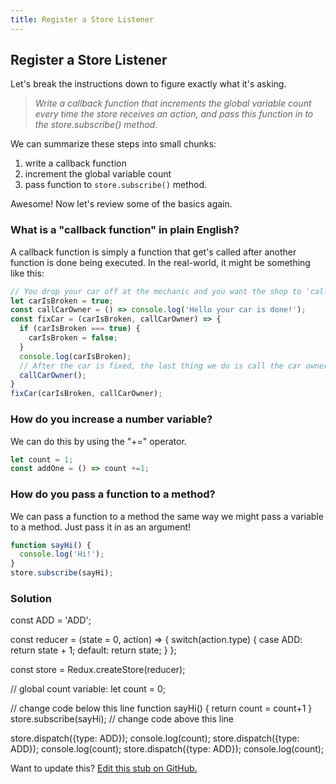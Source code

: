 ```yaml
---
title: Register a Store Listener
---
```

## Register a Store Listener
Let's break the instructions down to figure exactly what it's asking. 
>*Write a callback function that increments the global variable count every time the store receives an action, and pass this function in to the store.subscribe() method.*

We can summarize these steps into small chunks:
1. write a callback function
2. increment the global variable count
3. pass function to `store.subscribe()` method.

Awesome! Now let's review some of the basics again.

### What is a "callback function" in plain English?
A callback function is simply a function that get's called after another function is done being executed. In the real-world, it might be something like this:
```javascript
// You drop your car off at the mechanic and you want the shop to 'call you back' when your car is fixed.
let carIsBroken = true;
const callCarOwner = () => console.log('Hello your car is done!');
const fixCar = (carIsBroken, callCarOwner) => {
  if (carIsBroken === true) {
    carIsBroken = false;
  }
  console.log(carIsBroken);
  // After the car is fixed, the last thing we do is call the car owner - that's our 'callback function'.
  callCarOwner();
}
fixCar(carIsBroken, callCarOwner);
```

### How do you increase a number variable?
We can do this by using the "+=" operator. 
```javascript
let count = 1;
const addOne = () => count +=1;
```
### How do you pass a function to a method?
We can pass a function to a method the same way we might pass a variable to a method. Just pass it in as an argument!
```javascript
function sayHi() {
  console.log('Hi!');
}
store.subscribe(sayHi);
```

### Solution
const ADD = 'ADD';

const reducer = (state = 0, action) => {
  switch(action.type) {
    case ADD:
      return state + 1;
    default:
      return state;
  }
};

const store = Redux.createStore(reducer);

// global count variable:
let count = 0;

// change code below this line
  function sayHi() {
  return count = count+1
}
store.subscribe(sayHi);
// change code above this line

store.dispatch({type: ADD});
console.log(count);
store.dispatch({type: ADD});
console.log(count);
store.dispatch({type: ADD});
console.log(count);


Want to update this? [Edit this stub on GitHub.](https://github.com/freecodecamp/guides/tree/master/src/pages/certifications/front-end-libraries/redux/register-a-store-listener/index.md)
 

